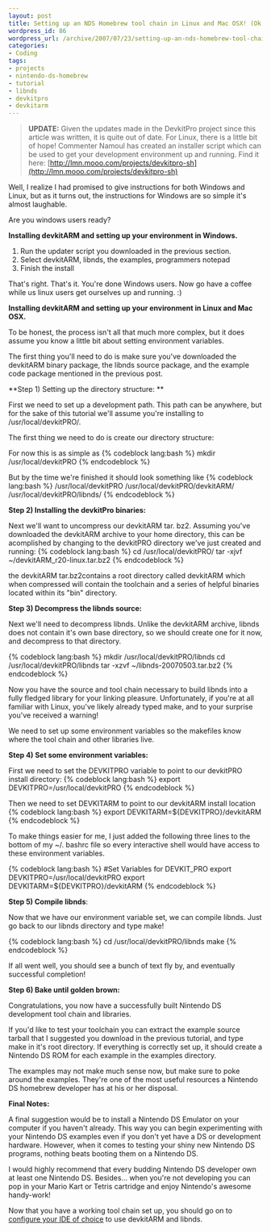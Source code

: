 ```yaml
--- 
layout: post
title: Setting up an NDS Homebrew tool chain in Linux and Mac OSX! (Ok... Windows too...)
wordpress_id: 86
wordpress_url: /archive/2007/07/23/setting-up-an-nds-homebrew-tool-chain-in-linux-and-mac-osx-ok-windows-too/
categories: 
- Coding
tags: 
- projects
- nintendo-ds-homebrew
- tutorial
- libnds
- devkitpro
- devkitarm
---
```


> **UPDATE:** Given the updates made in the DevkitPro project since this article was written, it is quite out of date. For Linux, there is a little bit of hope! Commenter Namoul has created an installer script which can be used to get your development environment up and running. Find it here: [http://lmn.mooo.com/projects/devkitpro-sh](http://lmn.mooo.com/projects/devkitpro-sh)

Well, I realize I had promised to give instructions for both Windows and Linux, but as it turns out, the instructions for Windows are so simple it's almost laughable. 

Are you windows users ready?

**Installing devkitARM and setting up your environment in Windows.**
1. Run the updater script you downloaded in the previous section.
2. Select devkitARM, libnds, the examples, programmers notepad
3. Finish the install

That's right. That's it. You're done Windows users. Now go have a coffee while us linux users get ourselves up and running. :)

**Installing devkitARM and setting up your environment in Linux and Mac OSX.**

To be honest, the process isn't all that much more complex, but it does assume you know a little bit about setting environment variables. 

The first thing you'll need to do is make sure you've downloaded the devkitARM binary package, the libnds source package, and the example code package mentioned in the previous post.

**Step 1) Setting up the directory structure: **

First we need to set up a development path. This path can be anywhere, but for the sake of this tutorial we'll assume you're installing to /usr/local/devkitPRO/. 

The first thing we need to do is create our directory structure:

For now this is as simple as
{% codeblock lang:bash %}
    mkdir /usr/local/devkitPRO
{% endcodeblock %}

But by the time we're finished it should look something like
{% codeblock lang:bash %}
    /usr/local/devkitPRO
    /usr/local/devkitPRO/devkitARM/
    /usr/local/devkitPRO/libnds/
{% endcodeblock %}

**Step 2) Installing the devkitPro binaries:**

Next we'll want to uncompress our devkitARM tar. bz2. Assuming you've downloaded the devkitARM archive to your home directory, this can be acomplished by changing to the devkitPRO directory we've just created and running:
{% codeblock lang:bash %}
    cd /usr/local/devkitPRO/
    tar -xjvf ~/devkitARM_r20-linux.tar.bz2
{% endcodeblock %}

the devkitARM tar.bz2contains a root directory called devkitARM which when compressed will contain the toolchain and a series of helpful binaries located within its "bin" directory.

**Step 3) Decompress the libnds source:**

Next we'll need to decompress libnds. Unlike the devkitARM archive, libnds does not contain it's own base directory, so we should create one for it now, and decompress to that directory.

{% codeblock lang:bash %}
    mkdir /usr/local/devkitPRO/libnds
    cd /usr/local/devkitPRO/libnds
    tar -xzvf ~/libnds-20070503.tar.bz2
{% endcodeblock %}

Now you have the source and tool chain necessary to build libnds into a fully fledged library for your linking pleasure. Unfortunately, if you're at all familiar with Linux, you've likely already typed make, and to your surprise you've received a warning!

We need to set up some environment variables so the makefiles know where the tool chain and other libraries live.

**Step 4) Set some environment variables:**

First we need to set the DEVKITPRO variable to point to our devkitPRO install directory:
{% codeblock lang:bash %}
    export DEVKITPRO=/usr/local/devkitPRO
{% endcodeblock %}

Then we need to set DEVKITARM to point to our devkitARM install location
{% codeblock lang:bash %}
    export DEVKITARM=${DEVKITPRO}/devkitARM
{% endcodeblock %}

To make things easier for me, I just added the following three lines to the bottom of my ~/. bashrc file so every interactive shell would have access to these environment variables.

{% codeblock lang:bash %}
    #Set Variables for DEVKIT_PRO
    export DEVKITPRO=/usr/local/devkitPRO
    export DEVKITARM=${DEVKITPRO}/devkitARM
{% endcodeblock %}

**Step 5) Compile libnds**:

Now that we have our environment variable set, we can compile libnds. 
Just go back to our libnds directory and type make!

{% codeblock lang:bash %}
    cd /usr/local/devkitPRO/libnds
    make
{% endcodeblock %}

If all went well, you should see a bunch of text fly by, and eventually successful completion!

**Step 6) Bake until golden brown:**

Congratulations, you now have a successfully built Nintendo DS development tool chain and libraries. 

If you'd like to test your toolchain you can extract the example source tarball that I suggested you download in the previous tutorial, and type make in it's root directory. If everything is correctly set up, it should create a Nintendo DS ROM for each example in the examples directory. 

The examples may not make much sense now, but make sure to poke around the examples. They're one of the most useful resources a Nintendo DS homebrew developer has at his or her disposal.

**Final Notes:**

A final suggestion would be to install a Nintendo DS Emulator on your computer if you haven't already. This way you can begin experimenting with your Nintendo DS examples even if you don't yet have a DS or development hardware. However, when it comes to testing your shiny new Nintendo DS programs, nothing beats booting them on a Nintendo DS. 

I would highly recommend that every budding Nintendo DS developer own at least one Nintendo DS. Besides... when you're not developing you can pop in your Mario Kart or Tetris cartridge and enjoy Nintendo's awesome handy-work!

Now that you have a working tool chain set up, you should go on to [configure your IDE of choice](/archive/2007/07/10/so-you-want-to-make-nintendo-ds-homebrew/ "Tutorial index with links to setting up devkitARM and libnds for various IDEs.") to use devkitARM and libnds.
